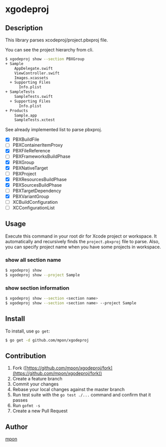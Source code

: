 # xgodeproj

## Description

This library parses xcodeproj/project.pbxproj file.

You can see the project hierarchy from cli.

```bash
$ xgodeproj show --section PBXGroup
+ Sample
    AppDelegate.swift
    ViewController.swift
    Images.xcassets
  + Supporting Files
      Info.plist
+ SampleTests
    SampleTests.swift
  + Supporting Files
      Info.plist
+ Products
    Sample.app
    SampleTests.xctest
```

See already implemented list to parse pbxproj.

- [x] PBXBuildFile
- [ ] PBXContainerItemProxy
- [x] PBXFileReference
- [ ] PBXFrameworksBuildPhase
- [x] PBXGroup
- [x] PBXNativeTarget
- [ ] PBXProject
- [x] PBXResourcesBuildPhase
- [x] PBXSourcesBuildPhase
- [ ] PBXTargetDependency
- [x] PBXVariantGroup
- [ ] XCBuildConfiguration
- [ ] XCConfigurationList

## Usage

Execute this command in your root dir for Xcode project or workspace.
It automatically and recursively finds the `project.pbxproj` file to parse.
Also, you can specify project name when you have some projects in workspace.

### show all section name

```bash
$ xgodeproj show
$ xgodeproj show --project Sample
```

### show section information

```bash
$ xgodeproj show --section <section name>
$ xgodeproj show --section <section name> --project Sample
```

## Install

To install, use `go get`:

```bash
$ go get -d github.com/mpon/xgodeproj
```

## Contribution

1. Fork ([https://github.com/mpon/xgodeproj/fork](https://github.com/mpon/xgodeproj/fork))
1. Create a feature branch
1. Commit your changes
1. Rebase your local changes against the master branch
1. Run test suite with the `go test ./...` command and confirm that it passes
1. Run `gofmt -s`
1. Create a new Pull Request

## Author

[mpon](https://github.com/mpon)
